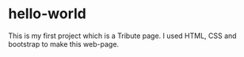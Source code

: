 # hello-world
This is my first project which is a Tribute page. I used HTML, CSS and bootstrap to make this web-page.

